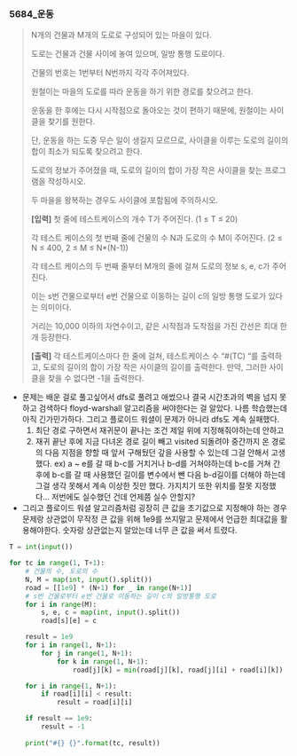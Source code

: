 ### 5684_운동

> N개의 건물과 M개의 도로로 구성되어 있는 마을이 있다.
>
> 도로는 건물과 건물 사이에 놓여 있으며, 일방 통행 도로이다.
>
> 건물의 번호는 1번부터 N번까지 각각 주어져있다.
>
> 
> 원철이는 마을의 도로를 따라 운동을 하기 위한 경로를 찾으려고 한다.
>
> 운동을 한 후에는 다시 시작점으로 돌아오는 것이 편하기 때문에, 원철이는 사이클을 찾기를 원한다.
>
> 단, 운동을 하는 도중 무슨 일이 생길지 모르므로, 사이클을 이루는 도로의 길이의 합이 최소가 되도록 찾으려고 한다.
>
> 
> 도로의 정보가 주어졌을 때, 도로의 길이의 합이 가장 작은 사이클을 찾는 프로그램을 작성하시오.
>
> 두 마을을 왕복하는 경우도 사이클에 포함됨에 주의하시오.
>
> **[입력]**
> 첫 줄에 테스트케이스의 개수 T가 주어진다. (1 ≤ T ≤ 20)
>
> 각 테스트 케이스의 첫 번째 줄에 건물의 수 N과 도로의 수 M이 주어진다. (2 ≤ N ≤ 400, 2 ≤ M ≤ N*(N-1))
>
> 각 테스트 케이스의 두 번째 줄부터 M개의 줄에 걸쳐 도로의 정보 s, e, c가 주어진다.
>
> 이는 s번 건물으로부터 e번 건물으로 이동하는 길이 c의 일방 통행 도로가 있다는 의미이다.
>
> 거리는 10,000 이하의 자연수이고, 같은 시작점과 도착점을 가진 간선은 최대 한 개 등장한다.
>
> **[출력]**
> 각 테스트케이스마다 한 줄에 걸쳐, 테스트케이스 수 “#(TC) “를 출력하고, 도로의 길이의 합이 가장 작은 사이클의 길이를 출력한다. 만약, 그러한 사이클을 찾을 수 없다면 -1을 출력한다.





- 문제는 배운 걸로 풀고싶어서 dfs로 풀려고 애썼으나 결국 시간초과의 벽을 넘지 못하고 검색하다 floyd-warshall 알고리즘을 써야한다는 걸 알았다. 나름 학습했는데 아직 긴가민가하다. 그리고 플로이드 워셜이 문제가 아니라 dfs도 계속 실패했다.
  1. 최단 경로 구하면서 재귀문이 끝나는 조건 제일 위에 지정해줘야하는데 안하고
  2. 재귀 끝난 후에 지금 다녀온 경로 길이 빼고 visited 되돌려야 중간까지 온 경로의 다음 지점을 향할 때 앞서 구해뒀던 갚을 사용할 수 있는데 그걸 안해서 고생했다. ex) a ~ e를 갈 때 b-c를 거치거나 b-d를 거쳐야하는데 b-c를 거쳐 간 후에 b-c를 갈 때 사용했던 길이를 변수에서 뺀 다음 b-d길이를 더해야 하는데 그걸 생각 못해서 계속 이상한 짓만 했다. 가지치기 또한 위치를 잘못 지정했다... 저번에도 실수했던 건데 언제쯤 실수 안할지?
- 그리고 플로이드 워셜 알고리즘처럼 굉장히 큰 값을 초기값으로 지정해야 하는 경우 문제랑 상관없이 무작정 큰 값을 위해 1e9를 쓰지말고 문제에서 언급한 최대값을 활용해야한다. 숫자랑 상관없는지 알았는데 너무 큰 값을 써서 트렸다.

```python
T = int(input())

for tc in range(1, T+1):
    # 건물의 수, 도로의 수
    N, M = map(int, input().split())
    road = [[1e9] * (N+1) for _ in range(N+1)]
    # s번 건물로부터 e번 건물로 이동하는 길이 c의 일방통행 도로
    for i in range(M):
        s, e, c = map(int, input().split())
        road[s][e] = c

    result = 1e9
    for i in range(1, N+1):
        for j in range(1, N+1):
            for k in range(1, N+1):
                road[j][k] = min(road[j][k], road[j][i] + road[i][k])

    for i in range(1, N+1):
        if road[i][i] < result:
            result = road[i][i]

    if result == 1e9:
        result = -1
    
    print("#{} {}".format(tc, result))
```

